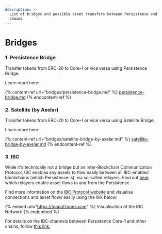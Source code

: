 ```yaml
---
description: >-
  List of bridges and possible asset transfers between Persistence and other
  chains
---
```


# Bridges

### 1. Persistence Bridge

Transfer tokens from ERC-20 to Core-1 or vice versa using Persistence Bridge.

Learn more here:

{% content-ref url="bridges/persistence-bridge.md" %}
[persistence-bridge.md](bridges/persistence-bridge.md)
{% endcontent-ref %}



### 2. Satellite (by Axelar)

Transfer tokens from ERC-20 to Core-1 or vice versa using Satellite Bridge.

Learn more here:

{% content-ref url="bridges/satellite-bridge-by-axelar.md" %}
[satellite-bridge-by-axelar.md](bridges/satellite-bridge-by-axelar.md)
{% endcontent-ref %}



### 3. IBC

While it's technically not a bridge but an Inter-Blockchain Communication Protocol, IBC enables any assets to flow easily between all IBC-enabled blockchains (which Persistence is), via so-called relayers. Find out [here](../build/relayers/ibc-relayers.md) which relayers enable asset flows to and from the Persistence

Find more information on the [IBC Protocol website](https://ibcprotocol.org/) and visualise connections and asset flows easily using the link below:&#x20;

{% embed url="https://mapofzones.com" %}
Visualisation of the IBC Network
{% endembed %}

For details on the IBC-channels between Persistence Core-1 and other chains, follow [this link.](https://mapofzones.com/zones/core-1/peers?columnKey=ibcVolumeIn\&period=24h)

